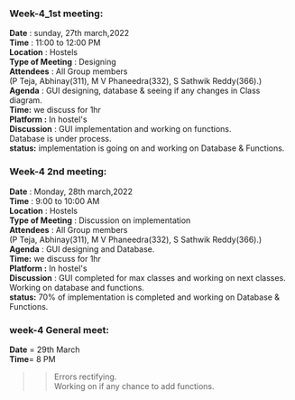 ### Week-4_1st meeting:

**Date** : sunday, 27th march,2022 <br>
**Time** : 11:00 to 12:00 PM<br>
**Location** : Hostels <br>
**Type of Meeting** : Designing<br>
**Attendees** : All Group members <br>
(P Teja, Abhinay(311), M V Phaneedra(332), S Sathwik Reddy(366).) <br>
**Agenda** : GUI designing, database & seeing if any changes in Class diagram.<br>
**Time:** we discuss for 1hr<br>
**Platform :** In hostel's <br>
**Discussion** :
GUI implementation and working on functions.<br>
Database is under process.<br>
**status:** implementation is going on and working on Database & Functions. 

### Week-4 2nd meeting: <br>

**Date** : Monday, 28th march,2022 <br>
**Time** : 9:00 to 10:00 AM <br>
**Location** : Hostels <br>
**Type of Meeting** : Discussion on implementation<br>
**Attendees** : All Group members<br>
(P Teja, Abhinay(311), M V Phaneedra(332), S Sathwik Reddy(366).)<br>
**Agenda** : GUI designing and Database.<br>
**Time:** we discuss for 1hr<br>
**Platform :** In hostel's <br>
**Discussion** :
GUI completed for max classes and working on next classes.<br>
Working on database and functions.<br>
**status:** 70% of implementation is completed and working on Database & Functions. 


### week-4 General meet: <br>

**Date** = 29th March <br>
**Time**= 8 PM <br>
>> Errors rectifying. <br>
>>  Working on if any chance to add functions. <br>

 
